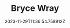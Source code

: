 ---
title: "Bryce Wray"
category: "IndieWeb & Personal Blogs"
site_url: https://www.brycewray.com/
feed_url: https://www.brycewray.com/index.xml
date: 2023-11-29T11:36:54.758912Z
domain: www.brycewray.com

---